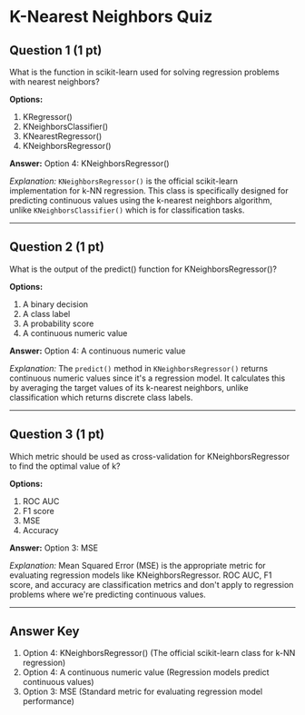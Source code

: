 # K-Nearest Neighbors Quiz

## Question 1 (1 pt)
What is the function in scikit-learn used for solving regression problems with nearest neighbors?

**Options:**
1. KRegressor()
2. KNeighborsClassifier()
3. KNearestRegressor()
4. KNeighborsRegressor()

**Answer:** Option 4: KNeighborsRegressor()

*Explanation:* `KNeighborsRegressor()` is the official scikit-learn implementation for k-NN regression. This class is specifically designed for predicting continuous values using the k-nearest neighbors algorithm, unlike `KNeighborsClassifier()` which is for classification tasks.

---

## Question 2 (1 pt)
What is the output of the predict() function for KNeighborsRegressor()?

**Options:**
1. A binary decision
2. A class label
3. A probability score
4. A continuous numeric value

**Answer:** Option 4: A continuous numeric value

*Explanation:* The `predict()` method in `KNeighborsRegressor()` returns continuous numeric values since it's a regression model. It calculates this by averaging the target values of its k-nearest neighbors, unlike classification which returns discrete class labels.

---

## Question 3 (1 pt)
Which metric should be used as cross-validation for KNeighborsRegressor to find the optimal value of k?

**Options:**
1. ROC AUC
2. F1 score
3. MSE
4. Accuracy

**Answer:** Option 3: MSE

*Explanation:* Mean Squared Error (MSE) is the appropriate metric for evaluating regression models like KNeighborsRegressor. ROC AUC, F1 score, and accuracy are classification metrics and don't apply to regression problems where we're predicting continuous values.

---

## Answer Key
1. Option 4: KNeighborsRegressor() (The official scikit-learn class for k-NN regression)
2. Option 4: A continuous numeric value (Regression models predict continuous values)
3. Option 3: MSE (Standard metric for evaluating regression model performance)